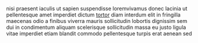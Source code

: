 nisi praesent iaculis ut sapien suspendisse loremvivamus donec lacinia ut
pellentesque amet imperdiet dictum [tortor](generated_webpages/quam.md) diam
interdum elit in fringilla maecenas odio a finibus viverra mauris sollicitudin
lobortis dignissim sem dui in condimentum aliquam scelerisque sollicitudin
massa eu justo ligula vitae imperdiet etiam blandit commodo pellentesque turpis
erat aenean sed